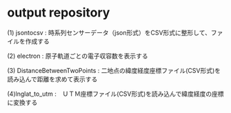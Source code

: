# output repository

(1) jsontocsv : 時系列センサーデータ（json形式）をCSV形式に整形して、ファイルを作成する

(2) electron  : 原子軌道ごとの電子収容数を表示する

(3) DistanceBetweenTwoPoints : 二地点の緯度経度座標ファイル(CSV形式)を読み込んで距離を求めて表示する

(4)lnglat_to_utm :　ＵＴＭ座標ファイル(CSV形式)を読み込んで緯度経度の座標に変換する
